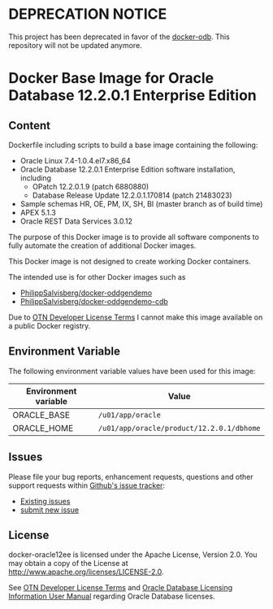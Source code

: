 # DEPRECATION NOTICE
This project has been deprecated in favor of the [docker-odb](https://github.com/PhilippSalvisberg/docker-odb). This repository will not be updated anymore.

# Docker Base Image for Oracle Database 12.2.0.1 Enterprise Edition

## Content

Dockerfile including scripts to build a base image containing the following:

* Oracle Linux 7.4-1.0.4.el7.x86_64
* Oracle Database 12.2.0.1 Enterprise Edition software installation, including
  * OPatch 12.2.0.1.9 (patch 6880880)
  * Database Release Update 12.2.0.1.170814 (patch 21483023)
* Sample schemas HR, OE, PM, IX, SH, BI (master branch as of build time)
* APEX 5.1.3
* Oracle REST Data Services 3.0.12

The purpose of this Docker image is to provide all software components to fully automate the creation of additional Docker images.

This Docker image is not designed to create working Docker containers.

The intended use is for other Docker images such as

   * [PhilippSalvisberg/docker-oddgendemo](https://github.com/PhilippSalvisberg/docker-oddgendemo)
   * [PhilippSalvisberg/docker-oddgendemo-cdb](https://github.com/PhilippSalvisberg/docker-oddgendemo-cdb)

Due to [OTN Developer License Terms](http://www.oracle.com/technetwork/licenses/standard-license-152015.html) I cannot make this image available on a public Docker registry.

## Environment Variable

The following environment variable values have been used for this image:

Environment variable | Value
-------------------- | -------------
ORACLE_BASE | ```/u01/app/oracle```
ORACLE_HOME | ```/u01/app/oracle/product/12.2.0.1/dbhome```

## Issues

Please file your bug reports, enhancement requests, questions and other support requests within [Github's issue tracker](https://help.github.com/articles/about-issues/):

* [Existing issues](https://github.com/PhilippSalvisberg/docker-oracle12ee/issues)
* [submit new issue](https://github.com/PhilippSalvisberg/docker-oracle12ee/issues/new)

## License

docker-oracle12ee is licensed under the Apache License, Version 2.0. You may obtain a copy of the License at <http://www.apache.org/licenses/LICENSE-2.0>.

See [OTN Developer License Terms](http://www.oracle.com/technetwork/licenses/standard-license-152015.html) and [Oracle Database Licensing Information User Manual](https://docs.oracle.com/database/122/DBLIC/Licensing-Information.htm#DBLIC-GUID-B6113390-9586-46D7-9008-DCC9EDA45AB4) regarding Oracle Database licenses.
